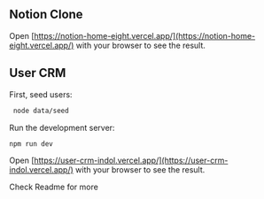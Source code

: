 ## Notion Clone

Open [https://notion-home-eight.vercel.app/](https://notion-home-eight.vercel.app/) with your browser to see the result.

## User CRM

First, seed users:

```bash
 node data/seed
```

Run the development server:

```bash
npm run dev
```

Open [https://user-crm-indol.vercel.app/](https://user-crm-indol.vercel.app/) with your browser to see the result.

Check Readme for more
